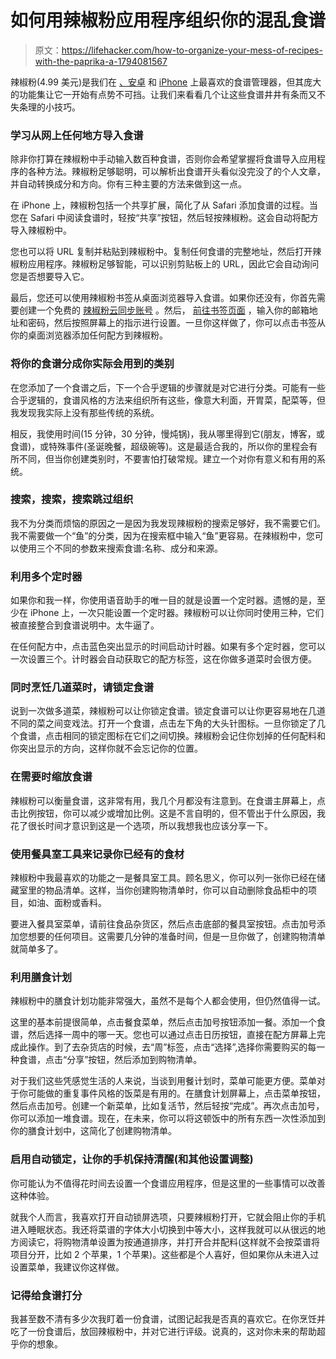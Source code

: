 # 如何用辣椒粉应用程序组织你的混乱食谱

> 原文：<https://lifehacker.com/how-to-organize-your-mess-of-recipes-with-the-paprika-a-1794081567>

辣椒粉(4.99 美元)是我们在 [、安卓](http://lifehacker.com/the-best-recipe-manager-for-android-1757450319) 和 [iPhone](https://lifehacker.com/the-best-recipe-manager-for-iphone-1751574246) 上最喜欢的食谱管理器，但其庞大的功能集让它一开始有点势不可挡。让我们来看看几个让这些食谱井井有条而又不失条理的小技巧。



### 学习从网上任何地方导入食谱

除非你打算在辣椒粉中手动输入数百种食谱，否则你会希望掌握将食谱导入应用程序的各种方法。辣椒粉足够聪明，可以解析出食谱开头看似没完没了的个人文章，并自动转换成分和方向。你有三种主要的方法来做到这一点。

在 iPhone 上，辣椒粉包括一个共享扩展，简化了从 Safari 添加食谱的过程。当您在 Safari 中阅读食谱时，轻按“共享”按钮，然后轻按辣椒粉。这会自动将配方导入辣椒粉中。

您也可以将 URL 复制并粘贴到辣椒粉中。复制任何食谱的完整地址，然后打开辣椒粉应用程序。辣椒粉足够智能，可以识别剪贴板上的 URL，因此它会自动询问您是否想要导入它。

最后，您还可以使用辣椒粉书签从桌面浏览器导入食谱。如果你还没有，你首先需要创建一个免费的 [辣椒粉云同步账号](https://paprikaapp.com/account/change_email/) 。然后， [前往书签页面](https://paprikaapp.com/bookmarklet/) ，输入你的邮箱地址和密码，然后按照屏幕上的指示进行设置。一旦你这样做了，你可以点击书签从你的桌面浏览器添加任何配方到辣椒粉。

### 将你的食谱分成你实际会用到的类别

在您添加了一个食谱之后，下一个合乎逻辑的步骤就是对它进行分类。可能有一些合乎逻辑的，食谱风格的方法来组织所有这些，像意大利面，开胃菜，配菜等，但我发现我实际上没有那些传统的系统。

相反，我使用时间(15 分钟，30 分钟，慢炖锅)，我从哪里得到它(朋友，博客，或食谱)，或特殊事件(圣诞晚餐，超级碗等)。这是最适合我的，所以你的里程会有所不同，但当你创建类别时，不要害怕打破常规。建立一个对你有意义和有用的系统。

### 搜索，搜索，搜索跳过组织

我不为分类而烦恼的原因之一是因为我发现辣椒粉的搜索足够好，我不需要它们。我不需要做一个“鱼”的分类，因为在搜索框中输入“鱼”更容易。在辣椒粉中，您可以使用三个不同的参数来搜索食谱:名称、成分和来源。

### 利用多个定时器

如果你和我一样，你使用语音助手的唯一目的就是设置一个定时器。遗憾的是，至少在 iPhone 上，一次只能设置一个定时器。辣椒粉可以让你同时使用三种，它们被直接整合到食谱说明中。太牛逼了。

在任何配方中，点击蓝色突出显示的时间启动计时器。如果有多个定时器，您可以一次设置三个。计时器会自动获取它的配方标签，这在你做多道菜时会很方便。

### **同时烹饪几道菜时，请锁定食谱**

说到一次做多道菜，辣椒粉可以让你锁定食谱。锁定食谱可以让你更容易地在几道不同的菜之间变戏法。打开一个食谱，点击左下角的大头针图标。一旦你锁定了几个食谱，点击相同的锁定图标在它们之间切换。辣椒粉会记住你划掉的任何配料和你突出显示的方向，这样你就不会忘记你的位置。

### 在需要时缩放食谱

辣椒粉可以衡量食谱，这非常有用，我几个月都没有注意到。在食谱主屏幕上，点击比例按钮，你可以减少或增加比例。这是不言自明的，但不管出于什么原因，我花了很长时间才意识到这是一个选项，所以我想我也应该分享一下。

### 使用餐具室工具来记录你已经有的食材

辣椒粉中我最喜欢的功能之一是餐具室工具。顾名思义，你可以列一张你已经在储藏室里的物品清单。这样，当你创建购物清单时，你可以自动删除食品柜中的项目，如油、面粉或香料。

要进入餐具室菜单，请前往食品杂货区，然后点击底部的餐具室按钮。点击加号添加您想要的任何项目。这需要几分钟的准备时间，但是一旦你做了，创建购物清单就简单多了。

### 利用膳食计划

辣椒粉中的膳食计划功能非常强大，虽然不是每个人都会使用，但仍然值得一试。

这里的基本前提很简单，点击餐食菜单，然后点击加号按钮添加一餐。添加一个食谱，然后选择一周中的哪一天。您也可以通过点击日历按钮，直接在配方屏幕上完成此操作。到了去杂货店的时候，去“周”标签，点击“选择”,选择你需要购买的每一种食谱，点击“分享”按钮，然后添加到购物清单。

对于我们这些凭感觉生活的人来说，当谈到用餐计划时，菜单可能更方便。菜单对于你可能做的重复事件风格的饭菜是有用的。在膳食计划屏幕上，点击菜单按钮，然后点击加号。创建一个新菜单，比如复活节，然后轻按“完成”。再次点击加号，你可以添加一堆食谱。现在，在未来，你可以将这顿饭中的所有东西一次性添加到你的膳食计划中，这简化了创建购物清单。

### 启用自动锁定，让你的手机保持清醒(和其他设置调整)

你可能认为不值得花时间去设置一个食谱应用程序，但是这里的一些事情可以改善这种体验。

就我个人而言，我喜欢打开自动锁屏选项，只要辣椒粉打开，它就会阻止你的手机进入睡眠状态。我还将菜谱的字体大小切换到中等大小，这样我就可以从很远的地方阅读它，将购物清单设置为按通道排序，并打开合并配料(这样就不会按菜谱将项目分开，比如 2 个苹果，1 个苹果)。这些都是个人喜好，但如果你从未进入过设置菜单，我建议你这样做。

### 记得给食谱打分

我甚至数不清有多少次我盯着一份食谱，试图记起我是否真的喜欢它。在你烹饪并吃了一份食谱后，放回辣椒粉中，并对它进行评级。说真的，这对你未来的帮助超乎你的想象。